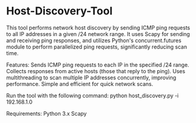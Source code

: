 # Host-Discovery-Tool

This tool performs network host discovery by sending ICMP ping requests to all IP addresses in a given /24 network range. It uses Scapy for sending and receiving ping responses, and utilizes Python's concurrent.futures module to perform parallelized ping requests, significantly reducing scan time.

Features:
Sends ICMP ping requests to each IP in the specified /24 range.
Collects responses from active hosts (those that reply to the ping).
Uses multithreading to scan multiple IP addresses concurrently, improving performance.
Simple and efficient for quick network scans.

Run the tool with the following command:
python host_discovery.py -i 192.168.1.0

Requirements:
Python 3.x
Scapy
